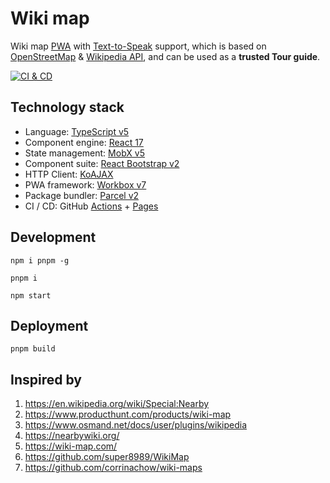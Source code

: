 # Wiki map

Wiki map [PWA][4] with [Text-to-Speak][5] support, which is based on [OpenStreetMap][14] & [Wikipedia API][15], and can be used as a **trusted Tour guide**.

[![CI & CD](https://github.com/Open-Source-Bazaar/Wiki-map/actions/workflows/main.yml/badge.svg)][7]

## Technology stack

-   Language: [TypeScript v5][2]
-   Component engine: [React 17][1]
-   State management: [MobX v5][3]
-   Component suite: [React Bootstrap v2][8]
-   HTTP Client: [KoAJAX][9]
-   PWA framework: [Workbox v7][10]
-   Package bundler: [Parcel v2][11]
-   CI / CD: GitHub [Actions][12] + [Pages][13]

## Development

```shell
npm i pnpm -g

pnpm i

npm start
```

## Deployment

```shell
pnpm build
```

## Inspired by

1. https://en.wikipedia.org/wiki/Special:Nearby
2. https://www.producthunt.com/products/wiki-map
3. https://www.osmand.net/docs/user/plugins/wikipedia
4. https://nearbywiki.org/
5. https://wiki-map.com/
6. https://github.com/super8989/WikiMap
7. https://github.com/corrinachow/wiki-maps

[1]: https://reactjs.org/
[2]: https://www.typescriptlang.org/
[3]: https://mobx.js.org/
[4]: https://web.dev/progressive-web-apps/
[5]: https://developer.mozilla.org/en-US/docs/Web/API/Web_Speech_API
[7]: https://github.com/Open-Source-Bazaar/Wiki-map/actions/workflows/main.yml
[8]: https://react-bootstrap.github.io/
[9]: https://github.com/EasyWebApp/KoAJAX
[10]: https://developers.google.com/web/tools/workbox
[11]: https://parceljs.org
[12]: https://github.com/features/actions
[13]: https://pages.github.com/
[14]: https://www.openstreetmap.org/
[15]: https://www.mediawiki.org/wiki/API:Main_page
